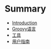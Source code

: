 # Summary

* [Introduction](README.md)
* [Groovy语言](chapter1.md)
* [工具](tools.md)
* [用户指南](users_guides.md)


